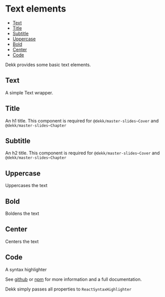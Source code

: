 # Text elements


<!-- @import "[TOC]" {cmd="toc" depthFrom=2 depthTo=6 orderedList=false} -->
<!-- code_chunk_output -->

* [Text](#text)
* [Title](#title)
* [Subtitle](#subtitle)
* [Uppercase](#uppercase)
* [Bold](#bold)
* [Center](#center)
* [Code](#code)

<!-- /code_chunk_output -->

Dekk provides some basic text elements.

## Text

A simple Text wrapper.

## Title

An h1 title.
This component is required
for `@dekk/master-slides~Cover`
and `@dekk/master-slides~Chapter`


## Subtitle

An h2 title.
This component is required
for `@dekk/master-slides~Cover`
and `@dekk/master-slides~Chapter`

## Uppercase

Uppercases the text

## Bold

Boldens the text

## Center

Centers the text

## Code

A syntax highlighter

See [github](https://github.com/conorhastings/react-syntax-highlighter)
or [npm](https://www.npmjs.com/package/react-syntax-highlighter)
for more information and a full documentation.

Dekk simply passes all properties to `ReactSyntaxHighlighter`